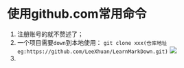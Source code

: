 使用github.com常用命令
=======
1. 注册账号的就不赘述了；
2. 一个项目需要`down`到本地使用： `git clone xxx(仓库地址eg:https://github.com/LeeXhuan/LearnMarkDown.git)`
![](https://github.com/LeeXhuan/LearnMarkDown/git_study/img/20181128210700.png)
3. 